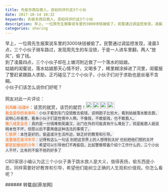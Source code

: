 ```yaml
---
title: 先偷东西后救人，该如何评价这3个小伙
date: 2017-10-14 10:32
keywords: 先偷东西后救人，该如何评价这3个小伙
description: 早上，一位周先生报案说车里的3000块钱被偷了。民警通过调监控发现，凌晨3点，三个小伙子骑车路过，发现周先生的车没锁，于是一人进车里翻，两人“放风”，偷了钱。到了凌晨四点，三个小伙子却在上塘河附近救了一个落水的姑娘。姑娘的闺蜜说，落水姑娘那天心情不好，又喝多了，稀里糊涂掉进了河里，闺蜜报了警赶紧跟路人求助，正巧碰见了三个小伙子，小伙子们对于求助也是丝毫不含糊。小伙子们该怎么说你们好呢？网友对此一片评论：刘鸿雁-动漫IP：该赏的就赏，该罚的就罚！我会是你的未来吗：小伙子看到车门没锁敢去偷钱，说明胆子比较大，看到姑娘落水敢去救，说明心存善意，看来小伙子们是性情中人啊。不像我，不敢偷钱，也不敢救人。猪八戒卖会员：真的是一分钱难倒英雄汉，出门在外的可能真有什么难处了，但是能救人就说明本性不坏，但愿以后不要再做这种违法的事情了。仁依伊：本性是好的，偷盗或许生活所迫，缺乏好的教育和引导。泼墨烟花易冷年华：记得有这么一句话 别把这世界上的人想得到太好 也别把他们想的太坏那犹如曾经的少年：希望可以引导他们不再偷窃，比如警察帮着介绍个工作什么的，三个小伙人不坏，比有的不偷不抢的好多了CBD家居小编认为这三个小伙子勇于跳水救人是大义，值得表扬，偷东西是小恶，同样需要好好教育和引导，希望他们能树立正确的人生观和价值观。你怎么看呢？
categories: sharing
---
```

<td class="t_f" id="postmessage_928543">

<font color="#333333"><font face="&amp;quot">早上，一位周先生报案说车里的3000块钱被偷了。民警通过调监控发现，凌晨3点，三个小伙子骑车路过，发现周先生的车没锁，于是一人进车里翻，两人“放风”，偷了钱。</font></font><br/>
<font color="#333333"><font face="&amp;quot">到了凌晨四点，三个小伙子却在上塘河附近救了一个落水的姑娘。</font></font><br/>
<font color="#333333"><font face="&amp;quot">姑娘的闺蜜说，落水姑娘那天心情不好，又喝多了，稀里糊涂掉进了河里，闺蜜报了警赶紧跟路人求助，正巧碰见了三个小伙子，小伙子们对于求助也是丝毫不含糊。</font></font><br/>
<font color="#333333"><font face="&amp;quot">小伙子们该怎么说你们好呢？</font></font><br/>
<br/>
<font color="#333333"><font face="&amp;quot">网友对此一片评论：</font></font><br/>
<font color="#333333"><font face="&amp;quot"><font color="#eb7350"><font style="background-color:rgb(242, 242, 245)"><font style="font-size:12px"><font color="#ff660">刘鸿雁-动漫IP</font></font></font></font><font color="#eb7350"><font style="background-color:rgb(242, 242, 245)"></font></font><font color="#eb7350"><font style="background-color:rgb(242, 242, 245)"></font></font>：该赏的就赏，该罚的就罚！<img alt="" border="0" class="zoom" data-cf-modified-c7f8e4fb5b76b845a7611bf6-="" file="http://img.t.sinajs.cn/t4/appstyle/expression/ext/normal/c3/zy_org.gif" height="23" id="aimg_esssN" onclick="" onmouseover="" src="http://img.t.sinajs.cn/t4/appstyle/expression/ext/normal/c3/zy_org.gif" width="23"/><img alt="" border="0" class="zoom" data-cf-modified-c7f8e4fb5b76b845a7611bf6-="" file="http://img.t.sinajs.cn/t4/appstyle/expression/ext/normal/6a/laugh.gif" height="23" id="aimg_g8WgA" onclick="" onmouseover="" src="http://img.t.sinajs.cn/t4/appstyle/expression/ext/normal/6a/laugh.gif" width="23"/><img alt="" border="0" class="zoom" data-cf-modified-c7f8e4fb5b76b845a7611bf6-="" file="http://img.t.sinajs.cn/t4/appstyle/expression/ext/normal/d9/dizzya_org.gif" height="23" id="aimg_Nx1O5" onclick="" onmouseover="" src="http://img.t.sinajs.cn/t4/appstyle/expression/ext/normal/d9/dizzya_org.gif" width="23"/><img alt="" border="0" class="zoom" data-cf-modified-c7f8e4fb5b76b845a7611bf6-="" file="http://img.t.sinajs.cn/t4/appstyle/expression/ext/normal/0b/wabi_org.gif" height="23" id="aimg_g53KZ" onclick="" onmouseover="" src="http://img.t.sinajs.cn/t4/appstyle/expression/ext/normal/0b/wabi_org.gif" width="23"/></font></font><br/>
<font color="#eb7350"><font face="&amp;quot"><font style="background-color:rgb(242, 242, 245)"><font face="Arial, &amp;quot"><font style="font-size:12px"><font color="#ff660">我会是你的未来吗</font></font></font></font></font></font><font color="#eb7350"><font face="&amp;quot"><font style="background-color:rgb(242, 242, 245)"></font></font></font><font color="#333333"><font face="&amp;quot"><font style="background-color:rgb(242, 242, 245)"><font face="Arial, &amp;quot"><font style="font-size:12px">：小伙子看到车门没锁敢去偷钱，说明胆子比较大，看到姑娘落水敢去救，说明心存善意，看来小伙子们是性情中人啊。不像我，不敢偷钱，也不敢救人。</font></font></font></font></font><br/>
<font color="#333333"><font face="&amp;quot"><font style="background-color:rgb(242, 242, 245)"><font face="Arial, &amp;quot"><font style="font-size:12px"><font color="#eb7350"><font color="#ff660">猪八戒卖会员</font></font>：真的是一分钱难倒英雄汉，出门在外的可能真有什么难处了，但是能救人就说明本性不坏，但愿以后不要再做这种违法的事情了。</font></font></font></font></font><br/>
<font color="#333333"><font face="&amp;quot"><font style="background-color:rgb(242, 242, 245)"><font face="Arial, &amp;quot"><font style="font-size:12px"><font color="#eb7350"><font color="#ff660">仁依伊</font></font>：本性是好的，偷盗或许生活所迫，缺乏好的教育和引导。</font></font></font></font></font><br/>
<font color="#333333"><font face="&amp;quot"><font style="background-color:rgb(242, 242, 245)"><font face="Arial, &amp;quot"><font style="font-size:12px"><font color="#eb7350"><font color="#ff660">泼墨烟花易冷年华</font></font>：记得有这么一句话 别把这世界上的人想得到太好 也别把他们想的太坏</font></font></font></font></font><br/>
<font color="#333333"><font face="&amp;quot"><font style="background-color:rgb(242, 242, 245)"><font face="Arial, &amp;quot"><font style="font-size:12px"><font color="#eb7350"><font color="#ff660">那犹如曾经的少年</font></font>：希望可以引导他们不再偷窃，比如警察帮着介绍个工作什么的，三个小伙人不坏，比有的不偷不抢的好多了</font></font></font></font></font><br/>
<br/>
<font color="#444444">CBD家居小编认为这三个小伙子勇于跳水救人是大义，值得表扬，偷东西是小恶，同样需要好好教育和引导，希望他们能树立正确的人生观和价值观。你怎么看呢？</font><br/>
</td>
###### 转载自[菲龙网]